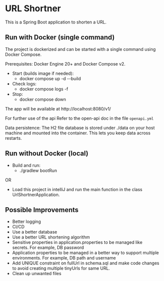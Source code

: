 # URL Shortner

This is a Spring Boot application to shorten a URL.

## Run with Docker (single command)

The project is dockerized and can be started with a single command using Docker Compose.

Prerequisites: Docker Engine 20+ and Docker Compose v2.

- Start (builds image if needed):
  - docker compose up -d --build
- Check logs:
  - docker compose logs -f
- Stop:
  - docker compose down

The app will be available at http://localhost:8080/v1/

For further use of the api Refer to the open-api doc in the file `openapi.yml`

Data persistence: The H2 file database is stored under ./data on your host machine and mounted into the container. This lets you keep data across restarts.

## Run without Docker (local)

- Build and run:
  - ./gradlew bootRun
  
OR

- Load this project in intelliJ and run the main function in the class UrlShortnerApplication.

## Possible Improvements

- Better logging
- CI/CD
- Use a better database
- Use a better URL shortening algorithm
- Sensitive properties in application.properties to be managed like secrets. For example, DB password
- Application properties to be managed in a better way to support multiple environments. For example, DB path and username
- Add UNIQUE constraint on fullUrl in schema.sql and make code changes to avoid creating multiple tinyUrls for same URL.
- Clean up unwanted files


